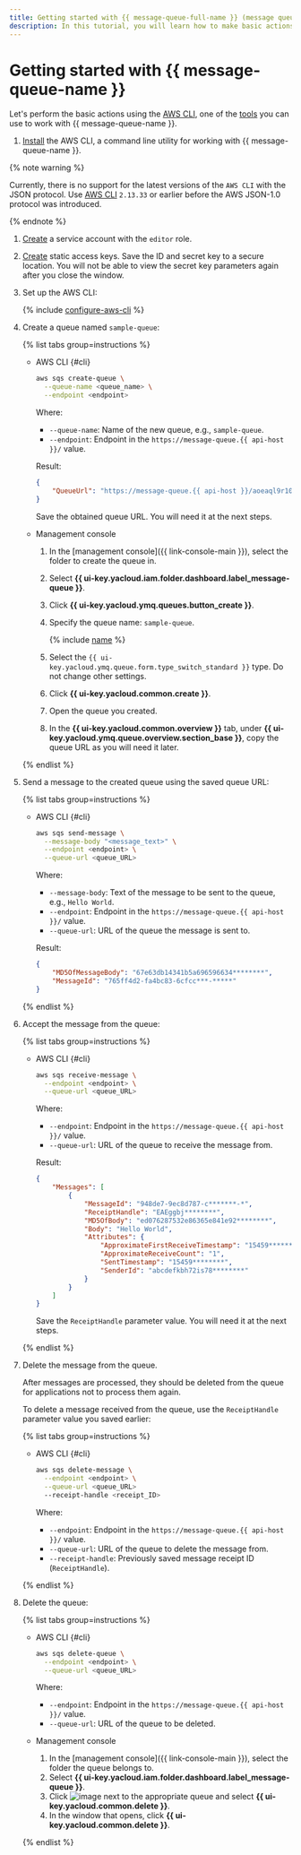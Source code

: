 ```yaml
---
title: Getting started with {{ message-queue-full-name }} (message queues)
description: In this tutorial, you will learn how to make basic actions with message queues in {{ message-queue-full-name }}. First of all, install the AWS CLI, a command line utility for working with {{ message-queue-name }}.
---
```


# Getting started with {{ message-queue-name }}

Let's perform the basic actions using the [AWS CLI](https://aws.amazon.com/cli/), one of the [tools](instruments/index.md) you can use to work with {{ message-queue-name }}.

1. [Install](https://docs.aws.amazon.com/cli/latest/userguide/getting-started-install.html) the AWS CLI, a command line utility for working with {{ message-queue-name }}.

{% note warning %}

Currently, there is no support for the latest versions of the `AWS CLI` with the JSON protocol. Use [AWS CLI](https://docs.aws.amazon.com/cli/latest/userguide/getting-started-version.html#:~:text=Install%20past%20releases%20of%20the%20AWS%20CLI%20version%202) `2.13.33` or earlier before the AWS JSON-1.0 protocol was introduced.

{% endnote %}

1. [Create](../iam/operations/sa/create.md) a service account with the `editor` role.
1. [Create](../iam/operations/sa/create-access-key.md) static access keys. Save the ID and secret key to a secure location. You will not be able to view the secret key parameters again after you close the window.
1. Set up the AWS CLI:

   {% include [configure-aws-cli](../_includes/message-queue/configure-aws-cli.md) %}

1. Create a queue named `sample-queue`:

   {% list tabs group=instructions %}

   - AWS CLI {#cli}

      ```bash
      aws sqs create-queue \
        --queue-name <queue_name> \
        --endpoint <endpoint>
      ```

      Where:

      * `--queue-name`: Name of the new queue, e.g., `sample-queue`.
      * `--endpoint`: Endpoint in the `https://message-queue.{{ api-host }}/` value.

      Result:

      ```json
      {
          "QueueUrl": "https://message-queue.{{ api-host }}/aoeaql9r10cd********/000000000000********/sample-queue"
      }
      ```

      Save the obtained queue URL. You will need it at the next steps.

   - Management console

      1. In the [management console]({{ link-console-main }}), select the folder to create the queue in.
      1. Select **{{ ui-key.yacloud.iam.folder.dashboard.label_message-queue }}**.
      1. Click **{{ ui-key.yacloud.ymq.queues.button_create }}**.
      1. Specify the queue name: `sample-queue`.

         {% include [name](../_includes/message-queue/ymq-name.md) %}

      1. Select the `{{ ui-key.yacloud.ymq.queue.form.type_switch_standard }}` type. Do not change other settings.
      1. Click **{{ ui-key.yacloud.common.create }}**.
      1. Open the queue you created.
      1. In the **{{ ui-key.yacloud.common.overview }}** tab, under **{{ ui-key.yacloud.ymq.queue.overview.section_base }}**, copy the queue URL as you will need it later.


   {% endlist %}

1. Send a message to the created queue using the saved queue URL:

   {% list tabs group=instructions %}

   - AWS CLI {#cli}

      ```bash
      aws sqs send-message \
        --message-body "<message_text>" \
        --endpoint <endpoint> \
        --queue-url <queue_URL>
      ```

      Where:

      * `--message-body`: Text of the message to be sent to the queue, e.g., `Hello World`.
      * `--endpoint`: Endpoint in the `https://message-queue.{{ api-host }}/` value.
      * `--queue-url`: URL of the queue the message is sent to.

      Result:

      ```json
      {
          "MD5OfMessageBody": "67e63db14341b5a696596634********",
          "MessageId": "765ff4d2-fa4bc83-6cfcc***-*****"
      }
      ```

   {% endlist %}

1. Accept the message from the queue:

   {% list tabs group=instructions %}

   - AWS CLI {#cli}

      ```bash
      aws sqs receive-message \
        --endpoint <endpoint> \
        --queue-url <queue_URL>
      ```

      Where:

      * `--endpoint`: Endpoint in the `https://message-queue.{{ api-host }}/` value.
      * `--queue-url`: URL of the queue to receive the message from.

      Result:

      ```json
      {
          "Messages": [
              {
                  "MessageId": "948de7-9ec8d787-c*******-*",
                  "ReceiptHandle": "EAEggbj********",
                  "MD5OfBody": "ed076287532e86365e841e92********",
                  "Body": "Hello World",
                  "Attributes": {
                      "ApproximateFirstReceiveTimestamp": "15459********",
                      "ApproximateReceiveCount": "1",
                      "SentTimestamp": "15459********",
                      "SenderId": "abcdefkbh72is78********"
                  }
              }
          ]
      }
      ```

      Save the `ReceiptHandle` parameter value. You will need it at the next steps.

   {% endlist %}

1. Delete the message from the queue.

   After messages are processed, they should be deleted from the queue for applications not to process them again.

   To delete a message received from the queue, use the `ReceiptHandle` parameter value you saved earlier:

   {% list tabs group=instructions %}

   - AWS CLI {#cli}

      ```bash
      aws sqs delete-message \
        --endpoint <endpoint> \
        --queue-url <queue_URL>
        --receipt-handle <receipt_ID>
      ```
      Where:

      * `--endpoint`: Endpoint in the `https://message-queue.{{ api-host }}/` value.
      * `--queue-url`: URL of the queue to delete the message from.
      * `--receipt-handle`: Previously saved message receipt ID (`ReceiptHandle`).

   {% endlist %}

1. Delete the queue:

   {% list tabs group=instructions %}

   - AWS CLI {#cli}

      ```bash
      aws sqs delete-queue \
        --endpoint <endpoint> \
        --queue-url <queue_URL>
      ```

      Where:

      * `--endpoint`: Endpoint in the `https://message-queue.{{ api-host }}/` value.
      * `--queue-url`: URL of the queue to be deleted.

   - Management console

      1. In the [management console]({{ link-console-main }}), select the folder the queue belongs to.
      1. Select **{{ ui-key.yacloud.iam.folder.dashboard.label_message-queue }}**.
      1. Click ![image](../_assets/console-icons/ellipsis.svg) next to the appropriate queue and select **{{ ui-key.yacloud.common.delete }}**.
      1. In the window that opens, click **{{ ui-key.yacloud.common.delete }}**.

   {% endlist %}
